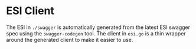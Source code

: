 # ESI Client

The ESI in `./swagger` is automatically generated from the latest ESI swagger spec using the `swagger-codegen` tool. The client in `esi.go` is a thin wrapper around the generated client to make it easier to use.